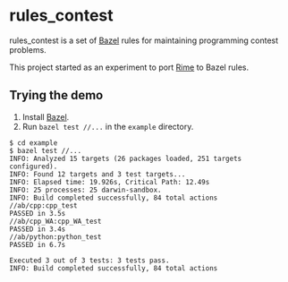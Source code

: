 # rules_contest

rules_contest is a set of [Bazel] rules for maintaining programming contest problems.

This project started as an experiment to port [Rime] to Bazel rules.


## Trying the demo

1. Install [Bazel].
2. Run `bazel test //...` in the `example` directory.

```
$ cd example
$ bazel test //...
INFO: Analyzed 15 targets (26 packages loaded, 251 targets configured).
INFO: Found 12 targets and 3 test targets...
INFO: Elapsed time: 19.926s, Critical Path: 12.49s
INFO: 25 processes: 25 darwin-sandbox.
INFO: Build completed successfully, 84 total actions
//ab/cpp:cpp_test                                                        PASSED in 3.5s
//ab/cpp_WA:cpp_WA_test                                                  PASSED in 3.4s
//ab/python:python_test                                                  PASSED in 6.7s

Executed 3 out of 3 tests: 3 tests pass.
INFO: Build completed successfully, 84 total actions
```


[Bazel]: https://bazel.build/
[Rime]: https://github.com/icpc-jag/rime

